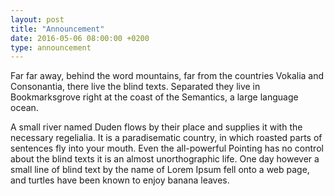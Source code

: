 ```yaml
---
layout: post
title: "Announcement"
date: 2016-05-06 08:00:00 +0200
type: announcement
---
```


Far far away, behind the word mountains, far from the countries Vokalia and Consonantia, there live the blind texts. Separated they live in Bookmarksgrove right at the coast of the Semantics, a large language ocean. 

A small river named Duden flows by their place and supplies it with the necessary regelialia. It is a paradisematic country, in which roasted parts of sentences fly into your mouth. Even the all-powerful Pointing has no control about the blind texts it is an almost unorthographic life. One day however a small line of blind text by the name of Lorem Ipsum fell onto a web page, and turtles have been known to enjoy banana leaves.

